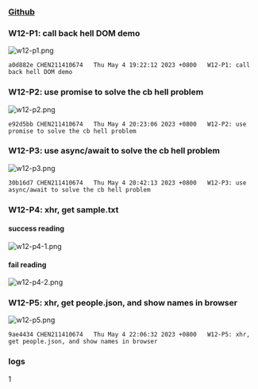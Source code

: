 ### [Github](https://github.com/CHEN211410674/1112-1N-js-demo-211410674.git)

### W12-P1: call back hell DOM demo

![w12-p1.png](https://sgtwgxsjtbibcbrzrfra.supabase.co/storage/v1/object/public/demo-74/md_1N_img/w12-p1.png)

```
a0d882e CHEN211410674   Thu May 4 19:22:12 2023 +0800   W12-P1: call back hell DOM demo
```

### W12-P2: use promise to solve the cb hell problem

![w12-p2.png](https://sgtwgxsjtbibcbrzrfra.supabase.co/storage/v1/object/public/demo-74/md_1N_img/w12-p2.png)

```
e92d5bb CHEN211410674   Thu May 4 20:23:06 2023 +0800   W12-P2: use promise to solve the cb hell problem
```

### W12-P3: use async/await to solve the cb hell problem

![w12-p3.png](https://sgtwgxsjtbibcbrzrfra.supabase.co/storage/v1/object/public/demo-74/md_1N_img/w12-p3.png)

```
30b16d7 CHEN211410674   Thu May 4 20:42:13 2023 +0800   W12-P3: use async/await to solve the cb hell problem
```

### W12-P4: xhr, get sample.txt

#### success reading

![w12-p4-1.png](https://sgtwgxsjtbibcbrzrfra.supabase.co/storage/v1/object/public/demo-74/md_1N_img/w12-p4-1.png)

#### fail reading

![w12-p4-2.png](https://sgtwgxsjtbibcbrzrfra.supabase.co/storage/v1/object/public/demo-74/md_1N_img/w12-p4-2.png)

### W12-P5: xhr, get people.json, and show names in browser

![w12-p5.png](https://sgtwgxsjtbibcbrzrfra.supabase.co/storage/v1/object/public/demo-74/md_1N_img/w12-p5.png?t=2023-05-04T14%3A06%3A07.576Z)

```
9ae4434 CHEN211410674   Thu May 4 22:06:32 2023 +0800   W12-P5: xhr, get people.json, and show names in browser
```

### logs

1[](https://sgtwgxsjtbibcbrzrfra.supabase.co/storage/v1/object/public/demo-74/md_1N_img/w12-logs.png?t=2023-05-04T14%3A06%3A07.576Z)
